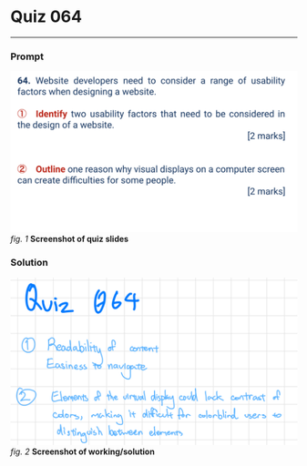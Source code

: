 # Quiz 064
<hr>

### Prompt
![](images/quiz_064_slide.png)
*fig. 1* **Screenshot of quiz slides**

### Solution
![](images/quiz_064_solution.jpeg)
*fig. 2* **Screenshot of working/solution**